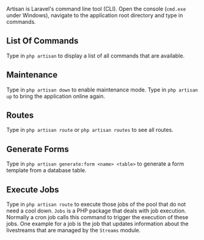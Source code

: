 Artisan is Laravel's command line tool (CLI). Open the console (`cmd.exe` under Windows), navigate to the application root directory and type in commands.

## List Of Commands

Type in `php artisan` to display a list of all commands that are available.

## Maintenance

Type in `php artisan down` to enable maintenance mode. Type in `php artisan up` to bring the application online again.

## Routes

Type in `php artisan route` or `php artisan routes` to see all routes.

## Generate Forms

Type in `php artisan generate:form <name> <table>` to generate a form template from a database table.

## Execute Jobs

Type in `php artisan route` to execute those jobs of the pool that do not need a cool down. `Jobs` is a PHP package that deals with job execution. Normally a cron job calls this command to trigger the execution of these jobs. One example for a job is the job that updates information about the livestreams that are managed by the `Streams` module.